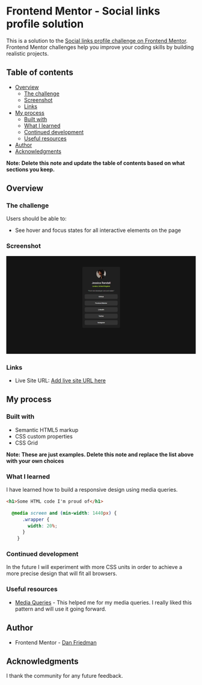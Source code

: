 # Frontend Mentor - Social links profile solution

This is a solution to the [Social links profile challenge on Frontend Mentor](https://www.frontendmentor.io/challenges/social-links-profile-UG32l9m6dQ). Frontend Mentor challenges help you improve your coding skills by building realistic projects. 

## Table of contents

- [Overview](#overview)
  - [The challenge](#the-challenge)
  - [Screenshot](#screenshot)
  - [Links](#links)
- [My process](#my-process)
  - [Built with](#built-with)
  - [What I learned](#what-i-learned)
  - [Continued development](#continued-development)
  - [Useful resources](#useful-resources)
- [Author](#author)
- [Acknowledgments](#acknowledgments)

**Note: Delete this note and update the table of contents based on what sections you keep.**

## Overview

### The challenge

Users should be able to:

- See hover and focus states for all interactive elements on the page

### Screenshot

![](./screenshot.jpg)
 
### Links
 
- Live Site URL: [Add live site URL here](https://matrix1984.github.io/social-links-profile-main/)

## My process

### Built with

- Semantic HTML5 markup
- CSS custom properties
- CSS Grid 

**Note: These are just examples. Delete this note and replace the list above with your own choices**

### What I learned

I have learned how to build a responsive design using media queries.

```html
<h1>Some HTML code I'm proud of</h1>
```
```css
  @media screen and (min-width: 1440px) {
      .wrapper {
        width: 20%;
      }
    }
```
  

### Continued development

In the future I will experiment with more CSS units in order to achieve a more precise design that will fit all browsers.


### Useful resources

- [Media Queries](https://www.w3schools.com/css/css3_mediaqueries.asp) - This helped me for my media queries. I really liked this pattern and will use it going forward. 
 

## Author
 
- Frontend Mentor - [Dan Friedman](https://github.com/Matrix1984/social-links-profile-main.git)  

## Acknowledgments

I thank the community for any future feedback.
 
